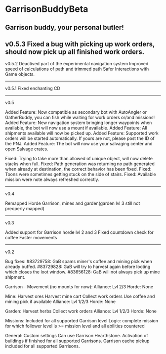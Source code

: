 GarrisonBuddyBeta
=================

Garrison buddy, your personal butler!
----------------------------------------------------------------------

v0.5.3
Fixed a bug with picking up work orders, should now pick up all finished work orders.
----------------------------------------------------------------------

v0.5.2
Deactived part of the experimental navigation system
Improved speed of calculations of path and trimmed path
Safer Interactions with Game objects.

----------------------------------------------------------------------

v0.5.1
Fixed enchanting CD

----------------------------------------------------------------------
v0.5

Added Feature: Now compatible as secondary bot with AutoAngler or GatherBuddy, you can fish while waiting for work orders or/and missions!
Added Feature: New navigation system bringing longer waypoints when available, the bot will now use a mount if available.
Added Feature: All shipments available will now be picked up.
Added Feature: Supported work orders will be started automatically. If yours are not, please post the ID of the PNJ.
Added Feature: The bot will now use your salvaging center and open Salvage crates.

Fixed: Trying to take more than allowed of unique object, will now delete stacks when full.
Fixed: Path generation was returning no path generated when already at destination, the correct behavior has been fixed.
Fixed: Toons were sometimes getting stuck on the side of stairs.
Fixed: Available mission were note always refreshed correctly.


----------------------------------------------------------------------
v0.4

Remapped Horde Garrison, mines and garden(garden lvl 3 still not preoperly mapped)

----------------------------------------------------------------------
v0.3

Added support for Garrison horde lvl 2 and 3
Fixed countdown check for coffee
Faster movements

-----------------------------------------------------------------------
v0.2

Bug fixes:
#83729758: GaB spams miner's coffee and mining pick when already buffed.
#83729828: GaB will try to harvest again before looting which closes the loot window.
#83656128: GaB will not always pick up mine shipment.

Garrison - Movement (no mounts for now):
Alliance: Lvl 2/3
Horde: None

Mine:
Harvest ores
Harvest mine cart
Collect work orders
Use coffee and mining pick if available
Alliance: Lvl 1/2/3
Horde: None

Garden:
Harvest herbs
Collect work orders
Alliance: Lvl 1/2/3
Horde: None

Missions:
Included for all supported Garrison level
Logic: complete mission for which follower level is >= mission level and
all abilities countered

General:
Custom settings
Can use Garrison Hearthstone.
Activation of buildings if finished for all supported Garrisons.
Garrison cache pickup included for all supported Garrisons.
